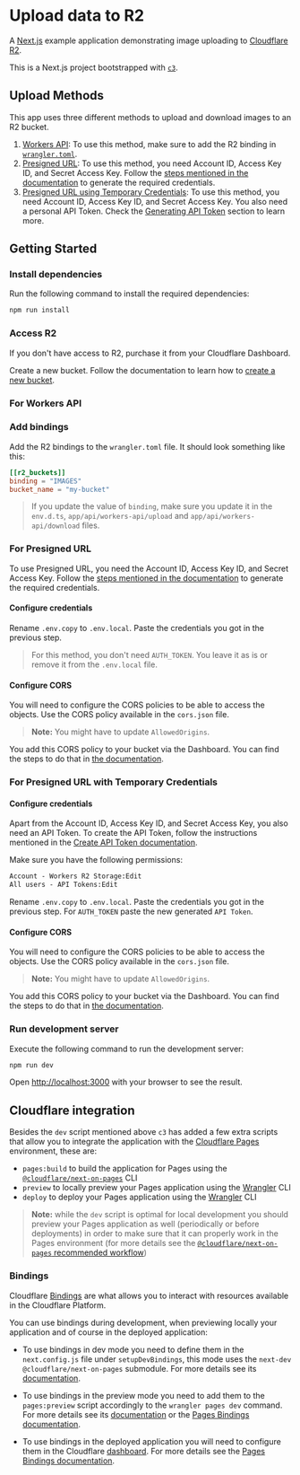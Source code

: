 # Upload data to R2

A [Next.js](https://nextjs.org/) example application demonstrating image uploading to [Cloudflare R2](https://developers.cloudflare.com/r2/).

This is a Next.js project bootstrapped with [`c3`](https://developers.cloudflare.com/pages/get-started/c3).

## Upload Methods

This app uses three different methods to upload and download images to an R2 bucket.

1. [Workers API](https://developers.cloudflare.com/r2/api/workers/): To use this method, make sure to add the R2 binding in [`wrangler.toml`](./wrangler.toml).
2. [Presigned URL](https://developers.cloudflare.com/r2/api/s3/presigned-urls/): To use this method, you need Account ID, Access Key ID, and Secret Access Key. Follow the [steps mentioned in the documentation](https://developers.cloudflare.com/r2/api/s3/tokens/) to generate the required credentials.
3. [Presigned URL using Temporary Credentials](https://developers.cloudflare.com/r2/api/s3/tokens/#temporary-access-credentials): To use this method, you need Account ID, Access Key ID, and Secret Access Key. You also need a personal API Token. Check the [Generating API Token](#configure-credentials-1) section to learn more.

## Getting Started

### Install dependencies

Run the following command to install the required dependencies:

```bash
npm run install
```

### Access R2

If you don't have access to R2, purchase it from your Cloudflare Dashboard.

Create a new bucket. Follow the documentation to learn how to [create a new bucket](https://developers.cloudflare.com/r2/get-started/#2-create-a-bucket).

### For Workers API

### Add bindings

Add the R2 bindings to the `wrangler.toml` file. It should look something like this:

```toml
[[r2_buckets]]
binding = "IMAGES"
bucket_name = "my-bucket"
```

> If you update the value of `binding`, make sure you update it in the `env.d.ts`, `app/api/workers-api/upload` and `app/api/workers-api/download` files.

### For Presigned URL

To use Presigned URL, you need the Account ID, Access Key ID, and Secret Access Key. Follow the [steps mentioned in the documentation](https://developers.cloudflare.com/r2/api/s3/tokens/) to generate the required credentials.

#### Configure credentials

Rename `.env.copy` to `.env.local`. Paste the credentials you got in the previous step.

> For this method, you don't need `AUTH_TOKEN`. You leave it as is or remove it from the `.env.local` file.

#### Configure CORS

You will need to configure the CORS policies to be able to access the objects. Use the CORS policy available in the `cors.json` file.

> **Note:** You might have to update `AllowedOrigins`.

You add this CORS policy to your bucket via the Dashboard. You can find the steps to do that in [the documentation](https://developers.cloudflare.com/r2/buckets/cors/#add-cors-policies-from-the-dashboard).

### For Presigned URL with Temporary Credentials

#### Configure credentials

Apart from the Account ID, Access Key ID, and Secret Access Key, you also need an API Token. To create the API Token, follow the instructions mentioned in the [Create API Token documentation](https://developers.cloudflare.com/fundamentals/api/get-started/create-token/).

Make sure you have the following permissions:

```txt
Account - Workers R2 Storage:Edit
All users - API Tokens:Edit
```

Rename `.env.copy` to `.env.local`. Paste the credentials you got in the previous step. For `AUTH_TOKEN` paste the new generated `API Token`.

#### Configure CORS

You will need to configure the CORS policies to be able to access the objects. Use the CORS policy available in the `cors.json` file.

> **Note:** You might have to update `AllowedOrigins`.

You add this CORS policy to your bucket via the Dashboard. You can find the steps to do that in [the documentation](https://developers.cloudflare.com/r2/buckets/cors/#add-cors-policies-from-the-dashboard).

### Run development server

Execute the following command to run the development server:

```bash
npm run dev
```

Open [http://localhost:3000](http://localhost:3000) with your browser to see the result.

## Cloudflare integration

Besides the `dev` script mentioned above `c3` has added a few extra scripts that allow you to integrate the application with the [Cloudflare Pages](https://pages.cloudflare.com/) environment, these are:

- `pages:build` to build the application for Pages using the [`@cloudflare/next-on-pages`](https://github.com/cloudflare/next-on-pages) CLI
- `preview` to locally preview your Pages application using the [Wrangler](https://developers.cloudflare.com/workers/wrangler/) CLI
- `deploy` to deploy your Pages application using the [Wrangler](https://developers.cloudflare.com/workers/wrangler/) CLI

> **Note:** while the `dev` script is optimal for local development you should preview your Pages application as well (periodically or before deployments) in order to make sure that it can properly work in the Pages environment (for more details see the [`@cloudflare/next-on-pages` recommended workflow](https://github.com/cloudflare/next-on-pages/blob/05b6256/internal-packages/next-dev/README.md#recommended-workflow))

### Bindings

Cloudflare [Bindings](https://developers.cloudflare.com/pages/functions/bindings/) are what allows you to interact with resources available in the Cloudflare Platform.

You can use bindings during development, when previewing locally your application and of course in the deployed application:

- To use bindings in dev mode you need to define them in the `next.config.js` file under `setupDevBindings`, this mode uses the `next-dev` `@cloudflare/next-on-pages` submodule. For more details see its [documentation](https://github.com/cloudflare/next-on-pages/blob/05b6256/internal-packages/next-dev/README.md).

- To use bindings in the preview mode you need to add them to the `pages:preview` script accordingly to the `wrangler pages dev` command. For more details see its [documentation](https://developers.cloudflare.com/workers/wrangler/commands/#dev-1) or the [Pages Bindings documentation](https://developers.cloudflare.com/pages/functions/bindings/).

- To use bindings in the deployed application you will need to configure them in the Cloudflare [dashboard](https://dash.cloudflare.com/). For more details see the [Pages Bindings documentation](https://developers.cloudflare.com/pages/functions/bindings/).
